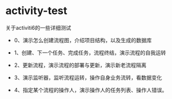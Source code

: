 # activity-test

关于activiti6的一些详细测试

* 0、演示怎么创建流程图，介绍项目结构，以及生成的数据库
* 1、创建、下一个任务、完成任务，流程终结，演示流程的自我运转
* 2、更新流程，演示流程的部署与更新，演示新老流程隔离


* 3、演示监听器，监听流程运转，操作自身业务流转，看数据变化
* 4、指定某个流程的操作人，演示操作人的任务列表、操作人错误。

